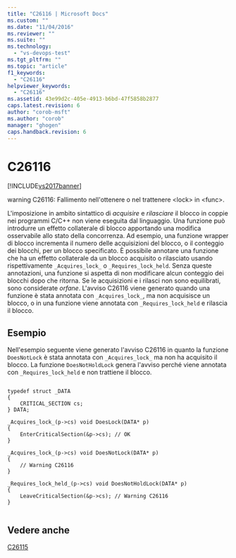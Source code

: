 ```yaml
---
title: "C26116 | Microsoft Docs"
ms.custom: ""
ms.date: "11/04/2016"
ms.reviewer: ""
ms.suite: ""
ms.technology: 
  - "vs-devops-test"
ms.tgt_pltfrm: ""
ms.topic: "article"
f1_keywords: 
  - "C26116"
helpviewer_keywords: 
  - "C26116"
ms.assetid: 43e99d2c-405e-4913-b6bd-47f5858b2877
caps.latest.revision: 6
author: "corob-msft"
ms.author: "corob"
manager: "ghogen"
caps.handback.revision: 6
---
```

# C26116
[!INCLUDE[vs2017banner](../code-quality/includes/vs2017banner.md)]

warning C26116: Fallimento nell'ottenere o nel trattenere \<lock\> in \<func\>.  
  
 L'imposizione in ambito sintattico di *acquisire* e *rilasciare* il blocco in coppie nei programmi C\/C\+\+ non viene eseguita dal linguaggio.  Una funzione può introdurre un effetto collaterale di blocco apportando una modifica osservabile allo stato della concorrenza.  Ad esempio, una funzione wrapper di blocco incrementa il numero delle acquisizioni del blocco, o il conteggio dei blocchi, per un blocco specificato. È possibile annotare una funzione che ha un effetto collaterale da un blocco acquisito o rilasciato usando rispettivamente `_Acquires_lock_` o `_Requires_lock_held`.  Senza queste annotazioni, una funzione si aspetta di non modificare alcun conteggio dei blocchi dopo che ritorna.  Se le acquisizioni e i rilasci non sono equilibrati, sono considerate *orfane*.  L'avviso C26116 viene generato quando una funzione è stata annotata con `_Acquires_lock_`, ma non acquisisce un blocco, o in una funzione viene annotata con `_Requires_lock_held` e rilascia il blocco.  
  
## Esempio  
 Nell'esempio seguente viene generato l'avviso C26116 in quanto la funzione `DoesNotLock` è stata annotata con `_Acquires_lock_` ma non ha acquisito il blocco.  La funzione `DoesNotHoldLock` genera l'avviso perché viene annotata con `_Requires_lock_held` e non trattiene il blocco.  
  
```  
  
typedef struct _DATA   
{  
    CRITICAL_SECTION cs;  
} DATA;  
  
_Acquires_lock_(p->cs) void DoesLock(DATA* p)   
{  
    EnterCriticalSection(&p->cs); // OK  
}  
  
_Acquires_lock_(p->cs) void DoesNotLock(DATA* p)   
{  
    // Warning C26116  
}  
  
_Requires_lock_held_(p->cs) void DoesNotHoldLock(DATA* p)   
{  
    LeaveCriticalSection(&p->cs); // Warning C26116  
}  
  
```  
  
## Vedere anche  
 [C26115](../code-quality/c26115.md)